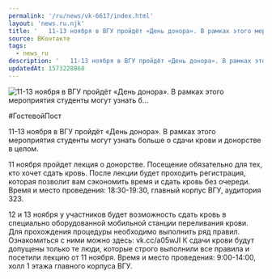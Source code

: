 ```yaml
---
permalink: '/ru/news/vk-6617/index.html'
layout: 'news.ru.njk'
title: '   11-13 ноября в ВГУ пройдёт «День донора». В рамках этого мероприятия студенты могут узнать б…'
source: ВКонтакте
tags:
  - news_ru
description: '   11-13 ноября в ВГУ пройдёт «День донора». В рамках этого мероприятия студенты могут узнать б…'
updatedAt: 1573228860
---
```

![   11-13 ноября в ВГУ пройдёт «День донора». В рамках этого мероприятия студенты могут узнать б…](https://sun9-34.userapi.com/impf/c854228/v854228937/15e31e/uKgwhcsKA74.jpg?size=1280x720&quality=96&proxy=1&sign=ee8b206bb6bf320c557f379df79bbfc0&c_uniq_tag=ItgO5qw_CA8xK4QZaOw3HKjsxRy_5eTEJKNKLgiYg3c&type=album)

#ГостевойПост

11-13 ноября в ВГУ пройдёт «День донора». В рамках этого мероприятия студенты могут узнать больше о сдачи крови и донорстве в целом.

11 ноября пройдет лекция о донорстве. Посещение обязательно для тех, кто хочет сдать кровь. После лекции будет проходить регистрация, которая позволит вам сэкономить время и сдать кровь без очереди.
Время и место проведения: 18:30-19:30, главный корпус ВГУ, аудитория 323.

12 и 13 ноября у участников будет возможность сдать кровь в специально оборудованной мобильной станции переливания крови. Для прохождения процедуры необходимо выполнить ряд правил. Ознакомиться с ними можно здесь: vk.cc/a05wJI
К сдачи крови будут допущены только те люди, которые строго выполнили все правила и посетили лекцию от 11 ноября.
Время и место проведения: 9:00-14:00, холл 1 этажа главного корпуса ВГУ.
